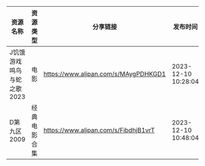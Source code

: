 | 资源名称            | 资源类型   | 分享链接                                 | 发布时间                |
| --------------- | ------ | ------------------------------------ | ------------------- |
| J饥饿游戏鸣鸟与蛇之歌2023 | 电影     | https://www.alipan.com/s/MAygPDHKGD1 | 2023-12-10 10:28:04 |
| D第九区2009        | 经典电影合集 | https://www.alipan.com/s/FibdhjB1vrT | 2023-12-10 10:48:04 |
